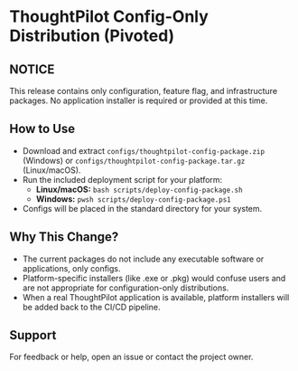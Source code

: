 # ThoughtPilot Config-Only Distribution (Pivoted)

## NOTICE
This release contains only configuration, feature flag, and infrastructure packages.
No application installer is required or provided at this time.

## How to Use
- Download and extract `configs/thoughtpilot-config-package.zip` (Windows) or `configs/thoughtpilot-config-package.tar.gz` (Linux/macOS).
- Run the included deployment script for your platform:
    - **Linux/macOS:** `bash scripts/deploy-config-package.sh`
    - **Windows:** `pwsh scripts/deploy-config-package.ps1`
- Configs will be placed in the standard directory for your system.

## Why This Change?
- The current packages do not include any executable software or applications, only configs.
- Platform-specific installers (like .exe or .pkg) would confuse users and are not appropriate for configuration-only distributions.
- When a real ThoughtPilot application is available, platform installers will be added back to the CI/CD pipeline.

## Support
For feedback or help, open an issue or contact the project owner. 